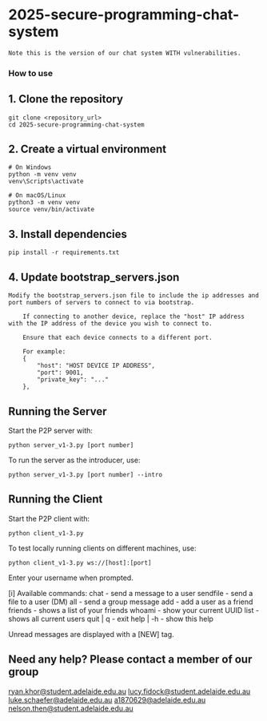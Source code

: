 # 2025-secure-programming-chat-system

    Note this is the version of our chat system WITH vulnerabilities. 

### How to use

## 1. Clone the repository
    git clone <repository_url>
    cd 2025-secure-programming-chat-system

## 2. Create a virtual environment
    # On Windows
    python -m venv venv
    venv\Scripts\activate

    # On macOS/Linux
    python3 -m venv venv
    source venv/bin/activate

## 3. Install dependencies
    pip install -r requirements.txt

## 4. Update bootstrap_servers.json
    Modify the bootstrap_servers.json file to include the ip addresses and port numbers of servers to connect to via bootstrap.

        If connecting to another device, replace the "host" IP address with the IP address of the device you wish to connect to.

        Ensure that each device connects to a different port.
        
        For example:
        {
            "host": "HOST DEVICE IP ADDRESS",
            "port": 9001,
            "private_key": "..."
        },

## Running the Server
Start the P2P server with:

    python server_v1-3.py [port number]

To run the server as the introducer, use:

    python server_v1-3.py [port number] --intro

## Running the Client

Start the P2P client with:

    python client_v1-3.py

To test locally running clients on different machines, use:

    python client_v1-3.py ws://[host]:[port]

Enter your username when prompted.

[i] Available commands:
  chat <recipient> <message>   - send a message to a user
  sendfile <recipient> <path>  - send a file to a user (DM)
  all <message>                - send a group message
  add <uuid> <nickname>        - add a user as a friend
  friends                      - shows a list of your friends
  whoami                       - show your current UUID
  list                         - shows all current users
  quit | q                     - exit
  help | -h                    - show this help

Unread messages are displayed with a [NEW] tag.

## Need any help? Please contact a member of our group
ryan.khor@student.adelaide.edu.au
lucy.fidock@student.adelaide.edu.au
luke.schaefer@adelaide.edu.au
a1870629@adelaide.edu.au
nelson.then@student.adelaide.edu.au